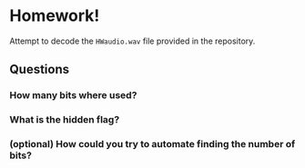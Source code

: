 # Homework!

Attempt to decode the `HWaudio.wav` file provided in the repository.

## Questions

### How many bits where used?

### What is the hidden flag?

### (optional) How could you try to automate finding the number of bits?